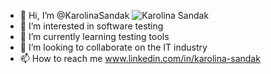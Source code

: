 - 👋 Hi, I’m @KarolinaSandak                                                          ![Karolina Sandak](https://pl.pinterest.com/pin/869687378015556039/)
- 👀 I’m interested in software testing
- 🌱 I’m currently learning testing tools
- 💞️ I’m looking to collaborate on the IT industry
- 📫 How to reach me www.linkedin.com/in/karolina-sandak


<!---
KarolinaSandak/KarolinaSandak is a ✨ special ✨ repository because its `README.md` (this file) appears on your GitHub profile.
You can click the Preview link to take a look at your changes.
--->
